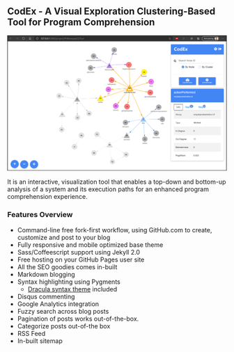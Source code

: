 ## CodEx - A Visual Exploration Clustering-Based Tool for Program Comprehension

![](/images/interface_boarder.png)

It is an interactive, visualization tool that enables a top-down and bottom-up analysis of a system 
and its execution paths for an enhanced program comprehension experience.

### Features Overview

- Command-line free fork-first workflow, using GitHub.com to create, customize and post to your blog
- Fully responsive and mobile optimized base theme
- Sass/Coffeescript support using Jekyll 2.0
- Free hosting on your GitHub Pages user site
- All the SEO goodies comes in-built
- Markdown blogging
- Syntax highlighting using Pygments
    - [Dracula syntax theme](https://draculatheme.com/) included
- Disqus commenting
- Google Analytics integration
- Fuzzy search across blog posts
- Pagination of posts works out-of-the-box.
- Categorize posts out-of-the box
- RSS Feed
- In-built sitemap
